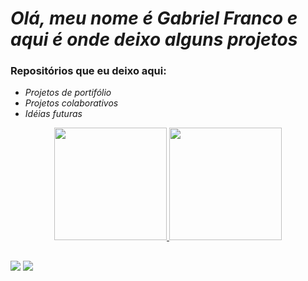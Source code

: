 # _Olá, meu nome é Gabriel Franco e aqui é onde deixo alguns projetos_

### **Repositórios que eu deixo aqui:** 

- _Projetos de portifólio_
- _Projetos colaborativos_
- _Idéias futuras_
<div align="center">
  <a href="https://github.com/zeti4o">
  <img height="180em" src="https://github-readme-stats.vercel.app/api?username=zeti4o&show_icons=true&theme=dark&include_all_commits=true&count_private=true"/>
  <img height="180em" src="https://github-readme-stats.vercel.app/api/top-langs/?username=zeti4o&layout=compact&langs_count=7&theme=dark"/>
</div>

##
<div> 
  <a href="https://www.instagram.com/o_observ/" target="_blank"><img src="https://img.shields.io/badge/-Instagram-%23E4405F?style=for-the-badge&logo=instagram&logoColor=white" target="_blank"></a>
  <a href = "mailto:fgabrielc.05@gmail.com"><img src="https://img.shields.io/badge/-Gmail-%23333?style=for-the-badge&logo=gmail&logoColor=white" target="_blank"></a>
<div>
